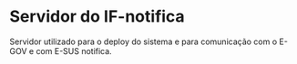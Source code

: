 # Servidor do IF-notifica

Servidor utilizado para o deploy do sistema e para comunicação com o E-GOV e com E-SUS notifica.